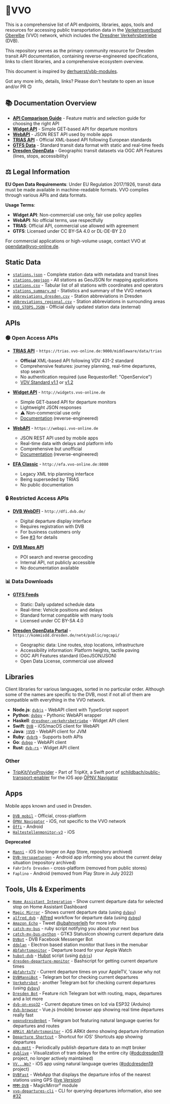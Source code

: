 # 🚏VVO

This is a comprehensive list of API endpoints, libraries, apps, tools and resources for accessing public transportation data in the [Verkehrsverbund Oberelbe](https://www.vvo-online.de/de) (VVO) network, which includes the [Dresdner Verkehrsbetriebe](https://www.dvb.de/de-de/) (DVB).

This repository serves as the primary community resource for Dresden transit API documentation, containing reverse-engineered specifications, links to client libraries, and a comprehensive ecosystem overview.

This document is inspired by [derhuerst/vbb-modules](https://github.com/derhuerst/vbb-modules).

Got any more info, details, links? Please don't hesitate to open an issue and/or PR 🙃

## 📚 Documentation Overview

- **[API Comparison Guide](documentation/api-comparison.md)** - Feature matrix and selection guide for choosing the right API
- **[Widget API](documentation/widgets.md)** - Simple GET-based API for departure monitors
- **[WebAPI](documentation/webapi.md)** - JSON REST API used by mobile apps
- **[TRIAS API](documentation/trias.md)** - Official XML-based API following European standards
- **[GTFS Data](documentation/gtfs.md)** - Standard transit data format with static and real-time feeds
- **[Dresden OpenData](documentation/opendata.md)** - Geographic transit datasets via OGC API Features (lines, stops, accessibility)

## ⚖️ Legal Information

**EU Open Data Requirements**: Under EU Regulation 2017/1926, transit data must be made available in machine-readable formats. VVO complies through various APIs and data formats.

**Usage Terms**:
- **Widget API**: Non-commercial use only, fair use policy applies
- **WebAPI**: No official terms, use respectfully
- **TRIAS**: Official API, commercial use allowed with agreement
- **GTFS**: Licensed under CC BY-SA 4.0 or DL-DE-BY 2.0

For commercial applications or high-volume usage, contact VVO at opendata@vvo-online.de.

## Static Data

- [`stations.json`](https://raw.githubusercontent.com/kiliankoe/vvo/master/data/stations.json) - Complete station data with metadata and transit lines
- [`stations.geojson`](https://raw.githubusercontent.com/kiliankoe/vvo/master/data/stations.geojson) - All stations as GeoJSON for mapping applications
- [`stations.csv`](https://raw.githubusercontent.com/kiliankoe/vvo/master/data/stations.csv) - Tabular list of all stations with coordinates and operators
- [`stations_summary.md`](https://raw.githubusercontent.com/kiliankoe/vvo/master/data/stations_summary.md) - Statistics and summary of the VVO network
- [`abbreviations_dresden.csv`](https://raw.githubusercontent.com/kiliankoe/vvo/master/data/abbreviations_dresden.csv) - Station abbreviations in Dresden
- [`abbreviations_regional.csv`](https://raw.githubusercontent.com/kiliankoe/vvo/master/data/abbreviations_regional.csv) - Station abbreviations in surrounding areas
- [`VVO_STOPS.JSON`](https://www.vvo-online.de/open_data/VVO_STOPS.JSON) - Official daily updated station data (external)

## APIs

### 🟢 Open Access APIs

- **[TRIAS API](documentation/trias.md)** - `https://trias.vvo-online.de:9000/middleware/data/trias`
  - **Official** XML-based API following VDV 431-2 standard
  - Comprehensive features: journey planning, real-time departures, stop search
  - No authentication required (use RequestorRef: "OpenService")
  - [VDV Standard v1.1](https://www.vdv.de/431-2sds-v1.1.pdfx?forced=true) or [v1.2](https://www.vdv.de/431-2-sdsv1.2.pdfx?forced=false)

- **[Widget API](documentation/widgets.md)** - `http://widgets.vvo-online.de`
  - Simple GET-based API for departure monitors
  - Lightweight JSON responses
  - ⚠️ Non-commercial use only
  - [Documentation](documentation/widgets.md) (reverse-engineered)

- **[WebAPI](documentation/webapi.md)** - `https://webapi.vvo-online.de`
  - JSON REST API used by mobile apps
  - Real-time data with delays and platform info
  - Comprehensive but unofficial
  - [Documentation](documentation/webapi.md) (reverse-engineered)

- **[EFA Classic](http://efa.vvo-online.de:8080)** - `http://efa.vvo-online.de:8080`
  - Legacy XML trip planning interface
  - Being superseded by TRIAS
  - No public documentation

### 🔒 Restricted Access APIs

- **[DVB WebDFI](http://dfi.dvb.de/)** - `http://dfi.dvb.de/`
  - Digital departure display interface
  - Requires registration with DVB
  - For business customers only
  - See [#3](https://github.com/kiliankoe/vvo/issues/3) for details

- **[DVB Maps API](https://www.dvb.de/apps/map/)**
  - POI search and reverse geocoding
  - Internal API, not publicly accessible
  - No documentation available

### 📊 Data Downloads

- **[GTFS Feeds](documentation/gtfs.md)**
  - Static: Daily updated schedule data
  - Real-time: Vehicle positions and delays
  - Standard format compatible with many tools
  - Licensed under CC BY-SA 4.0

- **[Dresden OpenData Portal](documentation/opendata.md)** - `https://kommisdd.dresden.de/net4/public/ogcapi/`
  - Geographic data: Line routes, stop locations, infrastructure
  - Accessibility information: Platform heights, tactile paving
  - OGC API Features standard (GeoJSON/JSON)
  - Open Data License, commercial use allowed

## Libraries

Client libraries for various languages, sorted in no particular order. Although some of the names are specific to the DVB, most if not all of them are compatible with everything in the VVO network.

- **Node.js**: [`dvbjs`](https://github.com/kiliankoe/dvbjs) - WebAPI client with TypeScript support
- **Python**: [`dvbpy`](https://github.com/kiliankoe/dvbpy) - Pythonic WebAPI wrapper
- **Haskell**: [`dresdner-verkehrsbetriebe`](https://github.com/offenesdresden/dresdner-verkehrsbetriebe) - Widget API client
- **Swift**: [`DVB`](https://github.com/kiliankoe/DVB) - iOS/macOS client for WebAPI
- **Java**: [`jVVO`](https://github.com/PhilippMatthes/jVVO) - WebAPI client for JVM
- **Ruby**: [`dvbrb`](https://github.com/kiliankoe/dvbrb) - Supports both APIs
- **Go**: [`dvbgo`](https://github.com/kiliankoe/dvbgo) - WebAPI client
- **Rust**: [`dvb-rs`](https://github.com/hoodie/dvb-rs) - Widget API client

### Other

- [TripKit/VvoProvider](https://github.com/alexander-albers/tripkit/blob/main/Sources/TripKit/Provider/Implementations/VvoProvider.swift) - Part of TripKit, a Swift port of [schildbach/public-transport-enabler](https://github.com/schildbach/public-transport-enabler) for the iOS app [ÖPNV Navigator](http://navigatorapp.net)

## Apps

Mobile apps known and used in Dresden.

- [`DVB mobil`](https://www.dvb.de/de-de/fahrplan/dvb-mobil/) - Official, cross-platform
- [`ÖPNV Navigator`](https://itunes.apple.com/de/app/öpnv-navigator/id1239908782?mt=8) - iOS, not specific to the VVO network
- [`Öffi`](https://f-droid.org/packages/de.schildbach.oeffi/) - Android
- [`Haltestellenmonitor-v3`](https://github.com/HanashiDev/Haltestellenmonitor-v3) - iOS

**Deprecated**
- [`Manni`](https://github.com/manni-app/manni-ios) - iOS (no longer on App Store, repository archived)
- [`DVB-Verspaetungen`](https://github.com/alexander-fischer/DVB-Verspaetungen) - Android app informing you about the current delay situation (repository archived)
- `FahrInfo Dresden` - cross-platform (removed from public stores)
- `Faplino` - Android (removed from Play Store in July 2022)

## Tools, UIs & Experiments

- [`Home Assistant Integration`](https://github.com/VDenisyuk/home-assistant-transport) - Show current departure data for selected stop on Home Assistant Dashboard
- [`Magic Mirror`](https://web.archive.org/web/20180422030559/http://blog.thomas-bachmann.com/2016/02/magic-mirror-2-0-mit-gestensteuerung.html) - Shows current departure data (using [`dvbpy`](https://github.com/kiliankoe/dvbpy))
- [`alfred_dvb`](https://github.com/kiliankoe/alfred_dvb) - [Alfred](https://www.alfredapp.com) workflow for departure data (using [`dvbgo`](https://github.com/kiliankoe/dvbgo))
- [`Amazon Echo`](https://twitter.com/ubahnverleih/status/830079491523358721) - Tweet [@ubahnverleih](https://twitter.com/ubahnverleih) for more info
- [`catch-my-bus`](https://github.com/hoodie/catch-my-bus) - ruby script notifying you about your next bus
- [`catch-my-bus-python`](https://github.com/meepoSenpai/catch-my-bus-python) - GTK3 StatusIcon showing current departure data
- [`DVBot`](https://www.messenger.com/t/dvbot) - DVB Facebook Messenger Bot
- [`ddplan`](https://github.com/4gray/ddplan) - Electron based station monitor that lives in the menubar
- [`Abfahrtsmonitor`](https://github.com/HeEAaD/Abfahrtsmonitor) - Departure board for your Apple Watch
- [`hubot-dvb`](https://github.com/kiliankoe/hubot-dvb) - [Hubot](https://hubot.github.com) script (using [`dvbjs`](https://github.com/kiliankoe/dvbjs))
- [`dresden-departure-monitor`](https://github.com/don-philipe/dresden-departure-monitor) - Bashscript for getting current departure times
- [`AbfahrtsTV`](https://github.com/kiliankoe/AbfahrtsTV) - Current departure times on your AppleTV, 'cause why not
- [`DVBManniBot`](https://github.com/freakyblue/DVBManniBot) - Telegram bot for checking current departures
- [`Verkehrsbot`](https://github.com/dirkonet/verkehrsbot) - another Telegram bot for checking current departures (using [`dvbpy`](https://github.com/kiliankoe/dvbpy))
- [`Dresden Bot`](https://github.com/rtwalz/dresden) - Feature rich Telegram bot with routing, maps, departures and a lot more
- [`dvb-on-esp32`](https://github.com/andiikaa/dvb-on-esp32) - Current depature times on lcd via ESP32 (Arduino)
- [`dvb-browser`](https://github.com/pabra/dvb-browser) - Vue.js (mobile) browser app showing real time departures really fast
- [`oepnvdresdenbot`](https://t.me/oepnvdresdenbot) - Telegram bot featuring natural language queries for departures and routes
- [`ARKit Abfahrtsmonitor`](https://chaos.social/@kilian/115061882525155413) - iOS ARKit demo showing departure information
- [`Departure Shortcut`](https://github.com/kiliankoe/shortcuts#dvb-abfahrten) - Shortcut for iOS' Shortcuts app showing departures
- [`dvb-mqtt`](https://github.com/seb-daehne/dvb-mqtt) - Periodically publish departure data to an mqtt broker
- [`dvblive`](https://github.com/Tiffel/dvblive) - Visualization of tram delays for the entire city ([#odcdresden19](http://dresden.de/odcdresden19) project, no longer actively maintained)
- [`VV...Wo?`](https://github.com/kiliankoe/vvwo) - iOS app using natural language queries ([#odcdresden19](http://dresden.de/odcdresden19) project)
- [`DVBFast`](https://github.com/lucasvog/dvbfast) - WebApp that displays the departure infos of the nearest stations using GPS ([live Version](https://dvbfast.github.io/))
- [`MMM-DVB`](https://github.com/skastenholz/MMM-DVB) - MagicMirror² module
- [`vvo-departures-cli`](https://aur.archlinux.org/packages/vvo-departures-cli) - CLI for querying departures information, also see [#32](https://github.com/kiliankoe/vvo/issues/32)
